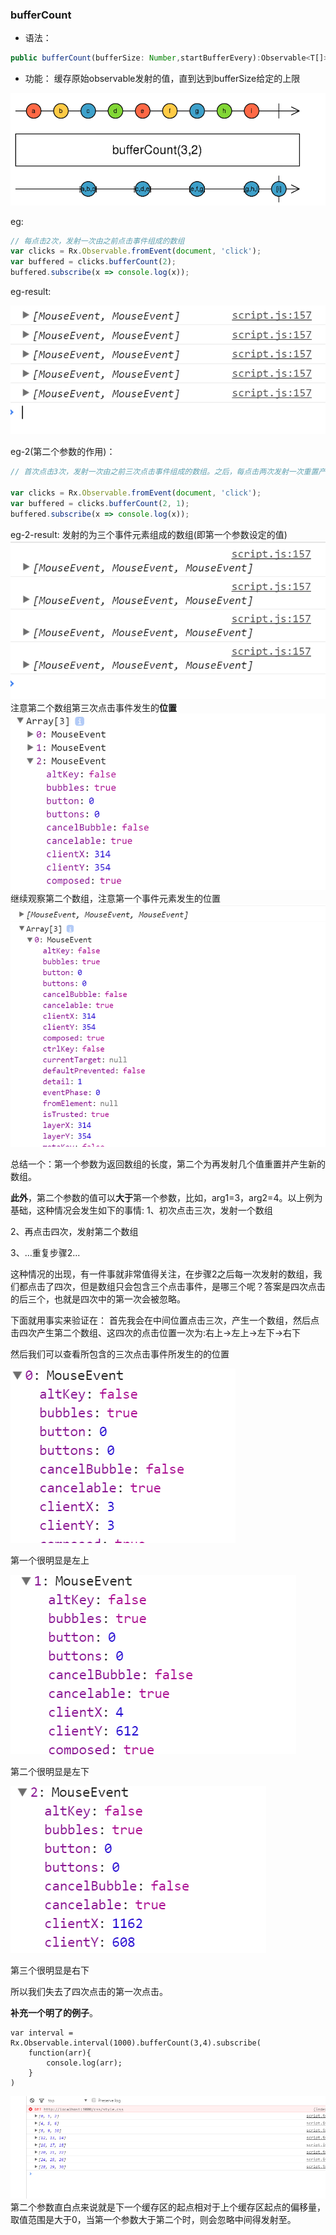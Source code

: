 ### bufferCount

- 语法：

```ts
public bufferCount(bufferSize: Number,startBufferEvery):Observable<T[]>
```

- 功能：
缓存原始observable发射的值，直到达到bufferSize给定的上限

![](/assets/bufferCount.png)

eg:

```js
// 每点击2次，发射一次由之前点击事件组成的数组
var clicks = Rx.Observable.fromEvent(document, 'click');
var buffered = clicks.bufferCount(2);
buffered.subscribe(x => console.log(x));
```

eg-result:

![](/assets/bufferCount-result.png)

eg-2(第二个参数的作用)：

```js
// 首次点击3次，发射一次由之前三次点击事件组成的数组。之后，每点击两次发射一次重置产生新数组，新数组的长度为3，第一个元素为上次发射数组的最后一个元素，后两个元素为本次2次点击事件。具体看结果截图，注意观察点击事件发生的**位置**。

var clicks = Rx.Observable.fromEvent(document, 'click');
var buffered = clicks.bufferCount(2, 1);
buffered.subscribe(x => console.log(x));
```
eg-2-result:
发射的为三个事件元素组成的数组(即第一个参数设定的值)
![](/assets/bufferCount-result2-1.png)
注意第二个数组第三次点击事件发生的**位置**
![](/assets/bufferCount-result2-2.png)
继续观察第二个数组，注意第一个事件元素发生的位置
![](/assets/bufferCount-result2-3.png)

总结一个：第一个参数为返回数组的长度，第二个为再发射几个值重置并产生新的数组。

**此外**，第二个参数的值可以**大于**第一个参数，比如，arg1=3，arg2=4。以上例为基础，这种情况会发生如下的事情:
1、初次点击三次，发射一个数组

2、再点击四次，发射第二个数组

3、...重复步骤2...

这种情况的出现，有一件事就非常值得关注，在步骤2之后每一次发射的数组，我们都点击了四次，但是数组只会包含三个点击事件，是哪三个呢？答案是四次点击的后三个，也就是四次中的第一次会被忽略。

下面就用事实来验证在：
首先我会在中间位置点击三次，产生一个数组，然后点击四次产生第二个数组、这四次的点击位置一次为:右上->左上->左下->右下

然后我们可以查看所包含的三次点击事件所发生的的位置

![](/assets/buffer-result2-9.png)

第一个很明显是左上

![](/assets/bufferCount-result2-8.png)

第二个很明显是左下

![](/assets/bufferCount-result2-7.png)

第三个很明显是右下

所以我们失去了四次点击的第一次点击。



**补充一个明了的例子**。
```
var interval = Rx.Observable.interval(1000).bufferCount(3,4).subscribe(
    function(arr){
        console.log(arr);
    }
)
```
![](/assets/bufferCountAdd.png)
第二个参数直白点来说就是下一个缓存区的起点相对于上个缓存区起点的偏移量，取值范围是大于0，当第一个参数大于第二个时，则会忽略中间得发射至。




